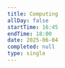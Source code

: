 ```yaml
---
title: Computing
allDay: false
startTime: 16:45
endTime: 18:00
date: 2025-06-04
completed: null
type: single
---
```

